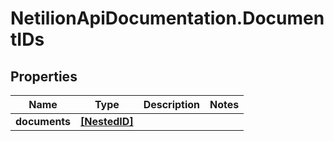 # NetilionApiDocumentation.DocumentIDs

## Properties
Name | Type | Description | Notes
------------ | ------------- | ------------- | -------------
**documents** | [**[NestedID]**](NestedID.md) |  | 


